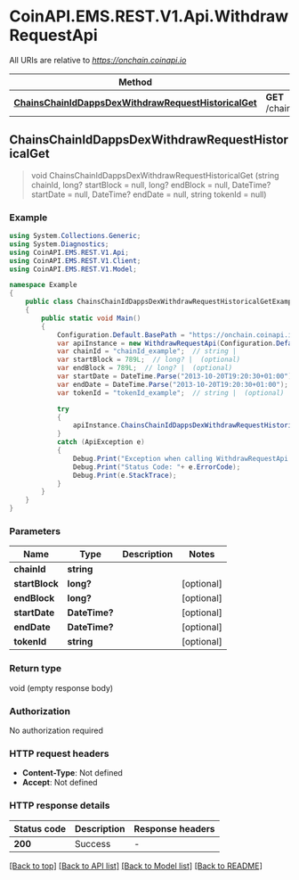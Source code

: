 # CoinAPI.EMS.REST.V1.Api.WithdrawRequestApi

All URIs are relative to *https://onchain.coinapi.io*

Method | HTTP request | Description
------------- | ------------- | -------------
[**ChainsChainIdDappsDexWithdrawRequestHistoricalGet**](WithdrawRequestApi.md#chainschainiddappsdexwithdrawrequesthistoricalget) | **GET** /chains/{chain_id}/dapps/dex/withdrawRequest/historical | 



## ChainsChainIdDappsDexWithdrawRequestHistoricalGet

> void ChainsChainIdDappsDexWithdrawRequestHistoricalGet (string chainId, long? startBlock = null, long? endBlock = null, DateTime? startDate = null, DateTime? endDate = null, string tokenId = null)



### Example

```csharp
using System.Collections.Generic;
using System.Diagnostics;
using CoinAPI.EMS.REST.V1.Api;
using CoinAPI.EMS.REST.V1.Client;
using CoinAPI.EMS.REST.V1.Model;

namespace Example
{
    public class ChainsChainIdDappsDexWithdrawRequestHistoricalGetExample
    {
        public static void Main()
        {
            Configuration.Default.BasePath = "https://onchain.coinapi.io";
            var apiInstance = new WithdrawRequestApi(Configuration.Default);
            var chainId = "chainId_example";  // string | 
            var startBlock = 789L;  // long? |  (optional) 
            var endBlock = 789L;  // long? |  (optional) 
            var startDate = DateTime.Parse("2013-10-20T19:20:30+01:00");  // DateTime? |  (optional) 
            var endDate = DateTime.Parse("2013-10-20T19:20:30+01:00");  // DateTime? |  (optional) 
            var tokenId = "tokenId_example";  // string |  (optional) 

            try
            {
                apiInstance.ChainsChainIdDappsDexWithdrawRequestHistoricalGet(chainId, startBlock, endBlock, startDate, endDate, tokenId);
            }
            catch (ApiException e)
            {
                Debug.Print("Exception when calling WithdrawRequestApi.ChainsChainIdDappsDexWithdrawRequestHistoricalGet: " + e.Message );
                Debug.Print("Status Code: "+ e.ErrorCode);
                Debug.Print(e.StackTrace);
            }
        }
    }
}
```

### Parameters


Name | Type | Description  | Notes
------------- | ------------- | ------------- | -------------
 **chainId** | **string**|  | 
 **startBlock** | **long?**|  | [optional] 
 **endBlock** | **long?**|  | [optional] 
 **startDate** | **DateTime?**|  | [optional] 
 **endDate** | **DateTime?**|  | [optional] 
 **tokenId** | **string**|  | [optional] 

### Return type

void (empty response body)

### Authorization

No authorization required

### HTTP request headers

- **Content-Type**: Not defined
- **Accept**: Not defined


### HTTP response details
| Status code | Description | Response headers |
|-------------|-------------|------------------|
| **200** | Success |  -  |

[[Back to top]](#)
[[Back to API list]](../README.md#documentation-for-api-endpoints)
[[Back to Model list]](../README.md#documentation-for-models)
[[Back to README]](../README.md)

